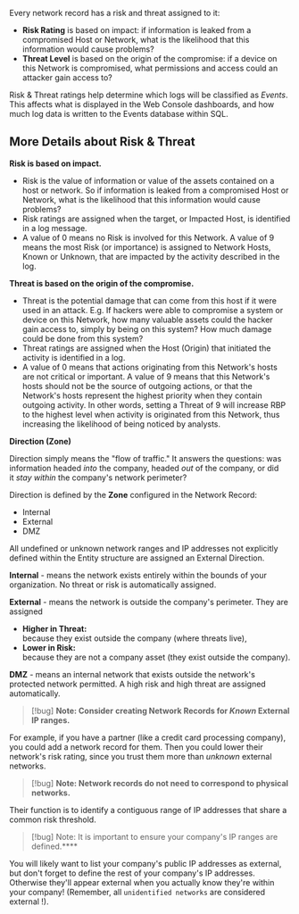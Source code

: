 
Every network record has a risk and threat assigned to it:

- **Risk Rating** is based on impact: if information is leaked from a compromised Host or Network, what is the likelihood that this information would cause problems?
- **Threat Level** is based on the origin of the compromise: if a device on this Network is compromised, what permissions and access could an attacker gain access to?

Risk & Threat ratings help determine which logs will be classified as _Events_. This affects what is displayed in the Web Console dashboards, and how much log data is written to the Events database within SQL.


## More Details about Risk & Threat


**Risk is based on impact.** 

- Risk is the value of information or value of the assets contained on a host or network. So if information is leaked from a compromised Host or Network, what is the likelihood that this information would cause problems?
- Risk ratings are assigned when the target, or Impacted Host, is identified in a log message.
- A value of 0 means no Risk is involved for this Network. A value of 9 means the most Risk (or importance) is assigned to Network Hosts, Known or Unknown, that are impacted by the activity described in the log.


**Threat is based on the origin of the compromise.**

- Threat is the potential damage that can come from this host if it were used in an attack. E.g. If hackers were able to compromise a system or device on this Network, how many valuable assets could the hacker gain access to, simply by being on this system? How much damage could be done from this system? 
- Threat ratings are assigned when the Host (Origin) that initiated the activity is identified in a log. 
- A value of 0 means that actions originating from this Network's hosts are not critical or important. A value of 9 means that this Network's hosts should not be the source of outgoing actions, or that the Network's hosts represent the highest priority when they contain outgoing activity. In other words, setting a Threat of 9 will increase RBP to the highest level when activity is originated from this Network, thus increasing the likelihood of being noticed by analysts.



**Direction (Zone)**

Direction simply means the "flow of traffic."
It answers the questions: was information headed _into_ the company, headed _out_ of the company, or did it _stay within_ the company's network perimeter?  


Direction is defined by the **Zone** configured in the Network Record:
- Internal
- External
- DMZ  
 
All undefined or unknown network ranges and IP addresses not explicitly defined within the Entity structure are assigned an External Direction.


**Internal** - means the network exists entirely within the bounds of your organization. No threat or risk is automatically assigned.


**External** - means the network is outside the company's perimeter. They are assigned 
- **Higher in Threat:**  
    because they exist outside the company (where threats live),
- **Lower in Risk:**  
    because they are not a company asset (they exist outside the company).


**DMZ** - means an internal network that exists outside the network's protected network permitted. A high risk and high threat are assigned automatically.


>[!bug] **Note: Consider** **creating Network Records for _Known_ External IP ranges.**   

For example, if you have a partner (like a credit card processing company), you could add a network record for them. Then you could lower their network's risk rating, since you trust them more than _unknown_ external networks.


>[!bug] **Note: Network records do not need to correspond to physical networks.**

Their function is to identify a contiguous range of IP addresses that share a common risk threshold.


>[!bug] Note: It is important to ensure your company's IP ranges are defined.**** 

You will likely want to list your company's public IP addresses as external, but don't forget to define the rest of your company's IP addresses. Otherwise they'll appear external when you actually know they're within your company! (Remember, all `unidentified networks` are considered external !).



